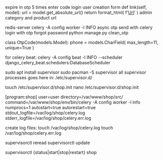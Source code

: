 expire in otp
5 times enter code
login
user creation form
    def link(self, model):
        url = model.get_absolute_url()
        return format_html(
            f'<a target="_blank" href="{url}">Url</a>'
        )
admin category and product url

redis-server
celery -A config worker -l INFO
async otp send with celery
login with otp
forgot password
python manage.py clean_otp


class OtpCode(models.Model):
    phone = models.CharField(
        max_length=11,
        unique=True
    )

for celery beat:
celery -A config beat -l INFO --scheduler django_celery_beat.schedulers:DatabaseScheduler


sudo apt install supervisor
sudo pacman -S supervisor
all supervisor processes goes here in: /etc/supervisor.d/

touch /etc/supervisor.d/shop.init
nano /etc/supervisor.d/shop.init

[program:shop]
user=user
directory=/var/www/shop/src/
command=/var/www/shop/env/bin/celery -A config worker -l info
numprocs=1
autostart=true
autorestart=true
stdout_logfile=/var/log/shop/celery.log
stderr_logfile=/var/log/shop/celery.err.log

create log files:
touch /var/log/shop/celery.log
touch /var/log/shop/celery.err.log

supervisorctl reread
supervisorctl update

supervisorctl {status|start|stop|restart} shop

